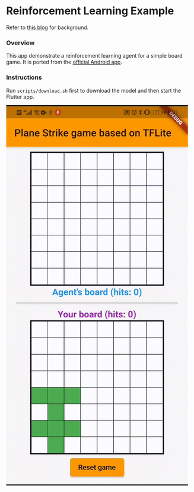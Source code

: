 # Reinforcement Learning Example 

Refer to [this blog](https://blog.tensorflow.org/2021/10/building-board-game-app-with-tensorflow.html) for background.

### Overview

This app demonstrate a reinforcement learning agent for a simple board game. It is ported from the [official Android app](https://www.tensorflow.org/lite/examples/reinforcement_learning/overview).

### Instructions

Run `scripts/download.sh` first to download the model and then start the Flutter app.

![DEMO GIF](demo.gif)

